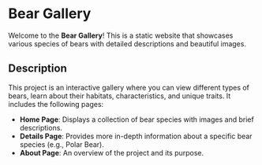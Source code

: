 # Bear Gallery

Welcome to the **Bear Gallery**! This is a static website that showcases various species of bears with detailed descriptions and beautiful images.

## Description

This project is an interactive gallery where you can view different types of bears, learn about their habitats, characteristics, and unique traits. It includes the following pages:

- **Home Page**: Displays a collection of bear species with images and brief descriptions.
- **Details Page**: Provides more in-depth information about a specific bear species (e.g., Polar Bear).
- **About Page**: An overview of the project and its purpose.
